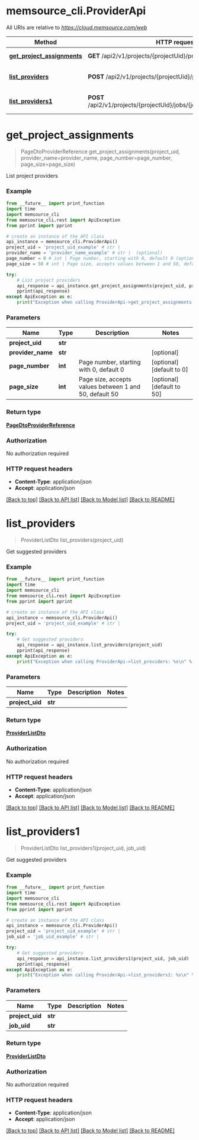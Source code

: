 # memsource_cli.ProviderApi

All URIs are relative to *https://cloud.memsource.com/web*

Method | HTTP request | Description
------------- | ------------- | -------------
[**get_project_assignments**](ProviderApi.md#get_project_assignments) | **GET** /api2/v1/projects/{projectUid}/providers | List project providers
[**list_providers**](ProviderApi.md#list_providers) | **POST** /api2/v1/projects/{projectUid}/providers/suggest | Get suggested providers
[**list_providers1**](ProviderApi.md#list_providers1) | **POST** /api2/v1/projects/{projectUid}/jobs/{jobUid}/providers/suggest | Get suggested providers


# **get_project_assignments**
> PageDtoProviderReference get_project_assignments(project_uid, provider_name=provider_name, page_number=page_number, page_size=page_size)

List project providers



### Example
```python
from __future__ import print_function
import time
import memsource_cli
from memsource_cli.rest import ApiException
from pprint import pprint

# create an instance of the API class
api_instance = memsource_cli.ProviderApi()
project_uid = 'project_uid_example' # str | 
provider_name = 'provider_name_example' # str |  (optional)
page_number = 0 # int | Page number, starting with 0, default 0 (optional) (default to 0)
page_size = 50 # int | Page size, accepts values between 1 and 50, default 50 (optional) (default to 50)

try:
    # List project providers
    api_response = api_instance.get_project_assignments(project_uid, provider_name=provider_name, page_number=page_number, page_size=page_size)
    pprint(api_response)
except ApiException as e:
    print("Exception when calling ProviderApi->get_project_assignments: %s\n" % e)
```

### Parameters

Name | Type | Description  | Notes
------------- | ------------- | ------------- | -------------
 **project_uid** | **str**|  | 
 **provider_name** | **str**|  | [optional] 
 **page_number** | **int**| Page number, starting with 0, default 0 | [optional] [default to 0]
 **page_size** | **int**| Page size, accepts values between 1 and 50, default 50 | [optional] [default to 50]

### Return type

[**PageDtoProviderReference**](PageDtoProviderReference.md)

### Authorization

No authorization required

### HTTP request headers

 - **Content-Type**: application/json
 - **Accept**: application/json

[[Back to top]](#) [[Back to API list]](../README.md#documentation-for-api-endpoints) [[Back to Model list]](../README.md#documentation-for-models) [[Back to README]](../README.md)

# **list_providers**
> ProviderListDto list_providers(project_uid)

Get suggested providers



### Example
```python
from __future__ import print_function
import time
import memsource_cli
from memsource_cli.rest import ApiException
from pprint import pprint

# create an instance of the API class
api_instance = memsource_cli.ProviderApi()
project_uid = 'project_uid_example' # str | 

try:
    # Get suggested providers
    api_response = api_instance.list_providers(project_uid)
    pprint(api_response)
except ApiException as e:
    print("Exception when calling ProviderApi->list_providers: %s\n" % e)
```

### Parameters

Name | Type | Description  | Notes
------------- | ------------- | ------------- | -------------
 **project_uid** | **str**|  | 

### Return type

[**ProviderListDto**](ProviderListDto.md)

### Authorization

No authorization required

### HTTP request headers

 - **Content-Type**: application/json
 - **Accept**: application/json

[[Back to top]](#) [[Back to API list]](../README.md#documentation-for-api-endpoints) [[Back to Model list]](../README.md#documentation-for-models) [[Back to README]](../README.md)

# **list_providers1**
> ProviderListDto list_providers1(project_uid, job_uid)

Get suggested providers



### Example
```python
from __future__ import print_function
import time
import memsource_cli
from memsource_cli.rest import ApiException
from pprint import pprint

# create an instance of the API class
api_instance = memsource_cli.ProviderApi()
project_uid = 'project_uid_example' # str | 
job_uid = 'job_uid_example' # str | 

try:
    # Get suggested providers
    api_response = api_instance.list_providers1(project_uid, job_uid)
    pprint(api_response)
except ApiException as e:
    print("Exception when calling ProviderApi->list_providers1: %s\n" % e)
```

### Parameters

Name | Type | Description  | Notes
------------- | ------------- | ------------- | -------------
 **project_uid** | **str**|  | 
 **job_uid** | **str**|  | 

### Return type

[**ProviderListDto**](ProviderListDto.md)

### Authorization

No authorization required

### HTTP request headers

 - **Content-Type**: application/json
 - **Accept**: application/json

[[Back to top]](#) [[Back to API list]](../README.md#documentation-for-api-endpoints) [[Back to Model list]](../README.md#documentation-for-models) [[Back to README]](../README.md)

